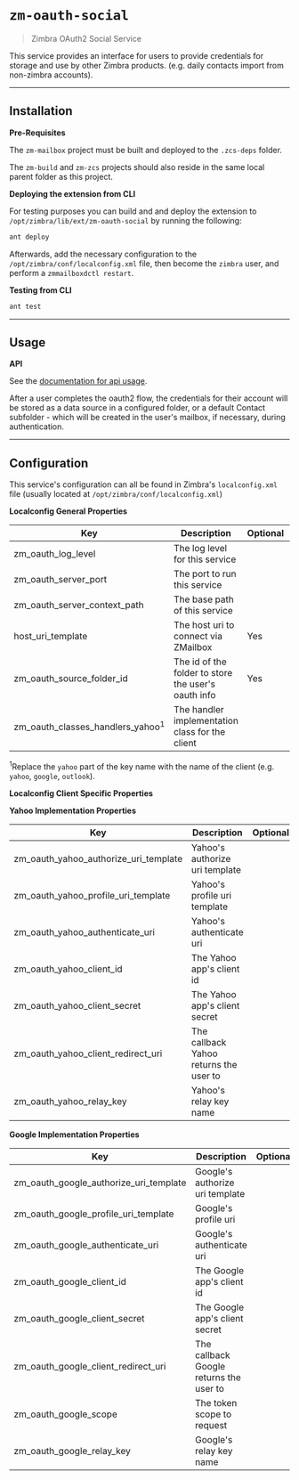 # `zm-oauth-social`

> Zimbra OAuth2 Social Service

This service provides an interface for users to provide credentials for storage and use by other Zimbra products. (e.g. daily contacts import from non-zimbra accounts).

---

## Installation

**Pre-Requisites**

The `zm-mailbox` project must be built and deployed to the `.zcs-deps` folder.

The `zm-build` and `zm-zcs` projects should also reside in the same local parent folder as this project.


**Deploying the extension from CLI**

For testing purposes you can build and and deploy the extension to `/opt/zimbra/lib/ext/zm-oauth-social` by running the following:

```sh
ant deploy
```

Afterwards, add the necessary configuration to the `/opt/zimbra/conf/localconfig.xml` file, then become the `zimbra` user, and perform a `zmmailboxdctl restart`.

**Testing from CLI**

```sh
ant test
```

---

## Usage

**API**

See the [documentation for api usage].

After a user completes the oauth2 flow, the credentials for their account will be stored as a data source in a configured folder, or a default Contact subfolder - which will be created in the user's mailbox, if necessary, during authentication.

---

## Configuration

This service's configuration can all be found in Zimbra's `localconfig.xml` file (usually located at `/opt/zimbra/conf/localconfig.xml`)

**Localconfig General Properties**


| Key | Description | Optional | Example Options |
| --- | ----------- | -------- | --------------- |
| zm_oauth_log_level | The log level for this service |  | `DEBUG`, `INFO`, `WARN`, `ERROR` |
| zm_oauth_server_port | The port to run this service |  | `4040` |
| zm_oauth_server_context_path | The base path of this service |  | `/` |
| host_uri_template | The host uri to connect via ZMailbox | Yes | `https://%s:443` |
| zm_oauth_source_folder_id | The id of the folder to store the user's oauth info | Yes | `247` |
| zm_oauth_classes_handlers_yahoo<sup>1</sup> | The handler implementation class for the client | | `com.zimbra.oauth.handlers.impl.YahooOAuth2Handler` |

<sup>1</sup>Replace the `yahoo` part of the key name with the name of the client (e.g. `yahoo`, `google`, `outlook`).


**Localconfig Client Specific Properties**

**Yahoo Implementation Properties**

| Key | Description | Optional | Example Options |
| --- | ----------- | -------- | --------------- |
| zm_oauth_yahoo_authorize_uri_template | Yahoo's authorize uri template | | `https://api.login.yahoo.com/oauth2/request_auth?client_id=%s&amp;redirect_uri=%s&amp;response_type=%s` |
| zm_oauth_yahoo_profile_uri_template | Yahoo's profile uri template | | `https://social.yahooapis.com/v1/user/%s/profile` |
| zm_oauth_yahoo_authenticate_uri | Yahoo's authenticate uri | | `https://api.login.yahoo.com/oauth2/get_token` |
| zm_oauth_yahoo_client_id | The Yahoo app's client id | | |
| zm_oauth_yahoo_client_secret | The Yahoo app's client secret | | |
| zm_oauth_yahoo_client_redirect_uri | The callback Yahoo returns the user to | | `https://this.service.host.com/oauth2/authenticate/yahoo` |
| zm_oauth_yahoo_relay_key | Yahoo's relay key name | | `state` |


**Google Implementation Properties**

| Key | Description | Optional | Example Options |
| --- | ----------- | -------- | --------------- |
| zm_oauth_google_authorize_uri_template | Google's authorize uri template | | `https://accounts.google.com/o/oauth2/v2/auth?client_id=%s&amp;redirect_uri=%s&amp;response_type=%s&amp;scope=%s` |
| zm_oauth_google_profile_uri_template | Google's profile uri | | `https://www.googleapis.com/auth/userinfo.email` |
| zm_oauth_google_authenticate_uri | Google's authenticate uri | | `https://www.googleapis.com/oauth2/v4/token` |
| zm_oauth_google_client_id | The Google app's client id | | |
| zm_oauth_google_client_secret | The Google app's client secret | | |
| zm_oauth_google_client_redirect_uri | The callback Google returns the user to | | `https://this.service.host.com/oauth2/authenticate/google` |
| zm_oauth_google_scope | The token scope to request | | `profile` |
| zm_oauth_google_relay_key | Google's relay key name | | `state` |


[documentation for api usage]: http://tools.email.dev.opal.synacor.com/zm-oauth-social-docs-latest/